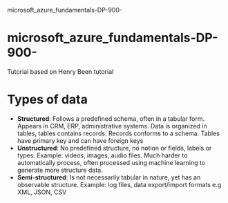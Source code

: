 microsoft_azure_fundamentals-DP-900-

# microsoft_azure_fundamentals-DP-900-
Tutorial based on Henry Been tutorial

# Types of data
* **Structured**: Follows a predefined schema, often in a tabular form. Appears in CRM, ERP, administrative systems. Data is organized in tables, tables contains records. Records conforms to a schema. Tables have primary key and can have foreign keys
* **Unstructured**: No predefined structure, no notion or fields, labels or types. Example: videos, images, audio files. Much harder to automatically process, often processed using machine learning to generate more structure data.
* **Semi-structured**: Is not necessarily tabular in nature, yet has an observable structure. Example: log files, data export/import formats e.g XML, JSON, CSV
